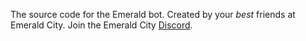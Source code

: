 The source code for the Emerald bot. Created by your *best* friends at Emerald City. Join the Emerald City [Discord](https://discord.gg/emeraldcity).    